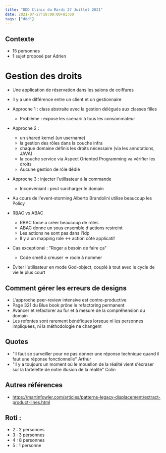 ```yaml
---
title: "DDD Clinic du Mardi 27 Juillet 2021"
date: 2021-07-27T19:00:00+01:00
tags: ["ddd"]
---
```


## Contexte
 * 15 personnes
 * 1 sujet proposé par Adrien

# Gestion des droits
 * Une application de réservation dans les salons de coiffures
 * Il y a une différence entre un client et un gestionnaire

 * Approche 1 : class abstraite avec la gestion délégués aux classes filles
   * Problème : expose les scenarii à tous les consommateur
 * Approche 2 :
   * un shared kernel (un username)
   * la gestion des rôles dans la couche infra
   * chaque domaine définis les droits nécessaire (via les annotations, JAVA)
   * la couche service via Aspect Oriented Programming va vérifier les droits
   * Aucune gestion de rôle dédié
 * Approche 3 : injecter l'utilisateur à la commande
   * Inconvéniant : peut surcharger le domain

 * Au cours de l'event-storming Alberto Brandolini utilise beaucoup les Policy

 * RBAC vs ABAC
   * RBAC force a créer beaucoup de rôles
   * ABAC donne un sous ensemble d'actions restreint
    * Les actions ne sont pas dans l'idp
    * Il y a un mapping role <-> action côté applicatif

 * Cas exceptionel : "Roger a besoin de faire ça"
   * Code smell à creuser => roole à nommer

 * Éviter l'utilisateur en mode God-object, couplé à tout avec le cycle de vie le plus court

## Comment gérer les erreurs de designs
 * L'approche peer-review intensive est contre-productive
 * Page 321 du Blue book prône le refactoring permanent
 * Avancer et refactorer au fur et à mesure de la compréhension du domain
 * Les refontes sont rarement bénéfiques lorsque ni les personnes impliquées, ni la méthodologie ne changent

## Quotes
 * "Il faut se surveiller pour ne pas donner une réponse technique quand il faut une réponse fonctionnelle" Arthur
 * "Il y a toujours un moment où le mouellon de la réalité vient s'écraser sur la tartelette de notre illusion de la réalité" Colin

## Autres références
 * https://martinfowler.com/articles/patterns-legacy-displacement/extract-product-lines.html

## Roti :
- 2 : 2 personnes
- 3 : 3 personnes
- 4 : 8 personnes
- 5 : 1 personne
